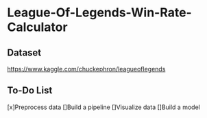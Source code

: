 # League-Of-Legends-Win-Rate-Calculator

## Dataset
https://www.kaggle.com/chuckephron/leagueoflegends

## To-Do List
[x]Preprocess data
[]Build a pipeline
[]Visualize data
[]Build a model
